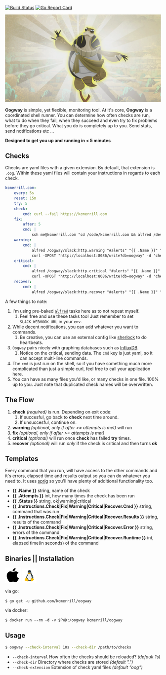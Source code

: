 [![Build Status](https://travis-ci.org/kcmerrill/oogway.svg?branch=master)](https://travis-ci.org/kcmerrill/oogway) [![Go Report Card](https://goreportcard.com/badge/github.com/kcmerrill/oogway)](https://goreportcard.com/report/github.com/kcmerrill/oogway)

![oogway](assets/oogway.png "oogway")

**Oogway** is simple, yet flexible, monitoring tool. At it's core, **Oogway** is a coordinated shell runner. You can determine how often checks are run, what to do when they fail, when they succeed and even try to fix problems before they go critical. What you do is completely up to you. Send stats, send notifications etc ...

**Designed to get you up and running in < 5 minutes**

## Checks

Checks are yaml files with a given extension. By default, that extension is `.oog`. Within these yaml files will contain your instructions in regards to each check.

```yaml
kcmerrill.com:
    every: 5s
    reset: 15m
    try: 5
    check:
        cmd: curl --fail https://kcmerrill.com
    fix:
        after: 5
        cmd: |
            ssh me@kcmerrill.com "cd /code/kcmerrill.com && alfred /dev staticwebserver"
    warning:
        cmd: |
            alfred /oogway/slack:http.warning "#alerts" "{{ .Name }}" "https://kcmerrill.com"
            curl -XPOST "http://localhost:8086/write?db=oogway" -d 'check,http=kcmerrill.com,status=warning warning=1'
    critical:
        cmd: |
            alfred /oogway/slack:http.critical "#alerts" "{{ .Name }}" "https://kcmerrill.com"
            curl -XPOST "http://localhost:8086/write?db=oogway" -d 'check,http=kcmerrill.com,status=critical critical=1'
    recover:
        cmd: |
            alfred /oogway/slack:http.recover "#alerts" "{{ .Name }}" "https://kcmerrill.com"
```

A few things to note:

1. I'm using pre-baked [`alfred`](https://github.com/kcmerrill/alfred) tasks here as to not repeat myself.
   1. Feel free and use these tasks too! Just remember to set `SLACK_WEBHOOK_URL` in your `env`.
1. While decent notifications, you can add whatever you want to commands.
   1. Be creative, you can use an external config like [sherlock](https://github.com/kcmerrill/sherlock) to do heartbeats.
1. `Oogway` pairs nicely with graphing databases such as [InfluxDB](https://github.com/influxdata/influxdb).
   1. Notice on the critical, sending data. The `cmd` key is just yaml, so it can accept multi-line commands.
1. The `cmd` is just run on the shell, so if you have something much more complicated than just a simple curl, feel free to call your application here.
1. You can have as many files you'd like, or many checks in one file. 100% up to you. Just note that duplicated check names will be overwritten.

## The Flow

1. **check** *(required)* is run. Depending on exit code:
   1. If succesful, go back to **check** next time around.
   1. If unsuccesful, continue on.
1. **warning** *(optional, only if after >= attempts is met)* will run
1. **fix** *(optional, only if after >= attempts is met)*
1. **critical** *(optional)* will run once **check** has failed **try** times.
1. **recover** *(optional)* will run *only* if the check is critical and then turns **ok**

## Templates

Every command that you run, will have access to the other commands and it's errors, elapsed time and results output so you can do whatever you need to. It uses [sprig](https://github.com/Masterminds/sprig) so you'll have plenty of additional functionality too.

* **{{ .Name }}** string, name of the check
* **{{ .Attempts }}** int, how many times the check has been run
* **{{ .Status }}** string, ok|warning|critical
* **{{ .Instructions.Check|Fix|Warning|Critical|Recover.Cmd }}** string, command that was run
* **{{ .Instructions.Check|Fix|Warning|Critical|Recover.Results }}** string, results of the command
* **{{ .Instructions.Check|Fix|Warning|Critical|Recover.Error }}** string, errors of the command
* **{{ .Instructions.Check|Fix|Warning|Critical|Recover.Runtime }}** int, elapsed time(in seconds) of the command

## Binaries || Installation

[![MacOSX](https://raw.githubusercontent.com/kcmerrill/go-dist/master/assets/apple_logo.png "Mac OSX")](http://go-dist.kcmerrill.com/kcmerrill/oogway/mac/amd64) [![Linux](https://raw.githubusercontent.com/kcmerrill/go-dist/master/assets/linux_logo.png "Linux")](http://go-dist.kcmerrill.com/kcmerrill/oogway/linux/amd64)

via go:

`$ go get -u github.com/kcmerrill/oogway`

via docker:

`$ docker run --rm -d -v $PWD:/oogway kcmerrill/oogway`

## Usage

```bash
$ oogway --check-interval 10s --check-dir /path/to/checks
```

* `--check-interval` How often the checks should be reloaded? *(default 1s)*
* `--check-dir` Directory where checks are stored *(default ".")*
* `--check-extension` Extension of check yaml files *(default "oog")*
